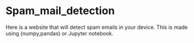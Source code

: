 # Spam_mail_detection
Here is a website that will detect spam emails in your device.
This is made using (numpy,pandas) or Jupyter notebook.
